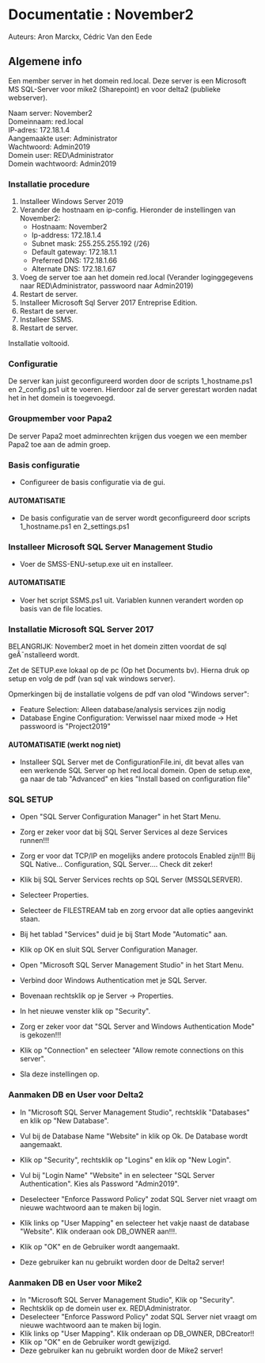 # Documentatie : November2

Auteurs: Aron Marckx, Cédric Van den Eede

## Algemene info

Een member server in het domein red.local. Deze server is een Microsoft MS SQL-Server
voor mike2 (Sharepoint) en voor delta2 (publieke webserver).

Naam server: November2 <br>
Domeinnaam: red.local <br>
IP-adres: 172.18.1.4 <br>
Aangemaakte user: Administrator <br>
Wachtwoord: Admin2019 <br>
Domein user: RED\Administrator <br>
Domein wachtwoord: Admin2019 <br>

### Installatie procedure

1. Installeer Windows Server 2019
2. Verander de hostnaam en ip-config.
   Hieronder de instellingen van November2:
   - Hostnaam: November2
   - Ip-address: 172.18.1.4
   - Subnet mask: 255.255.255.192 (/26)
   - Default gateway: 172.18.1.1
   - Preferred DNS: 172.18.1.66
   - Alternate DNS: 172.18.1.67
3. Voeg de server toe aan het domein red.local (Verander loginggegevens naar RED\Administrator, passwoord naar Admin2019)
4. Restart de server.
5. Installeer Microsoft Sql Server 2017 Entreprise Edition.
6. Restart de server.
7. Installeer SSMS.
8. Restart de server.

Installatie voltooid.

### Configuratie

De server kan juist geconfigureerd worden door de scripts 1_hostname.ps1 en 2_config.ps1 uit te voeren.
Hierdoor zal de server gerestart worden nadat het in het domein is toegevoegd.

### Groupmember voor Papa2

De server Papa2 moet adminrechten krijgen dus voegen we een member Papa2 toe aan de admin groep.

### Basis configuratie
- Configureer de basis configuratie via de gui.

#### AUTOMATISATIE
- De basis configuratie van de server wordt geconfigureerd door scripts 1_hostname.ps1 en 2_settings.ps1


### Installeer Microsoft SQL Server Management Studio
- Voer de SMSS-ENU-setup.exe uit en installeer.

#### AUTOMATISATIE
- Voer het script SSMS.ps1 uit. Variablen kunnen verandert worden op basis van de file locaties.


### Installatie Microsoft SQL Server 2017
BELANGRIJK: November2 moet in het domein zitten voordat de sql geÃ¯nstalleerd wordt. 


Zet de SETUP.exe lokaal op de pc (Op het Documents bv). Hierna druk op setup en volg de pdf (van sql vak windows server).

Opmerkingen bij de installatie volgens de pdf van olod "Windows server":
- Feature Selection: Alleen database/analysis services zijn nodig
- Database Engine Configuration: Verwissel naar mixed mode -> Het passwoord is "Project2019"

#### AUTOMATISATIE (werkt nog niet)
- Installeer SQL Server met de ConfigurationFile.ini, dit bevat alles van een werkende SQL Server op het red.local domein. Open de setup.exe, ga naar de tab "Advanced" en kies "Install based on configuration file"

### SQL SETUP
- Open "SQL Server Configuration Manager" in het Start Menu.
- Zorg er zeker voor dat bij SQL Server Services al deze Services runnen!!!
- Zorg er voor dat TCP/IP en mogelijks andere protocols Enabled zijn!!! Bij SQL Native... Configuration, SQL Server.... Check dit zeker!

- Klik bij SQL Server Services rechts op SQL Server (MSSQLSERVER).
- Selecteer Properties.
- Selecteer de FILESTREAM tab en zorg ervoor dat alle opties aangevinkt staan.
- Bij het tablad "Services" duid je bij Start Mode "Automatic" aan.
- Klik op OK en sluit SQL Server Configuration Manager.


- Open "Microsoft SQL Server Management Studio" in het Start Menu.
- Verbind door Windows Authentication met je SQL Server.
- Bovenaan rechtsklik op je Server -> Properties.
- In het nieuwe venster klik op "Security".
- Zorg er zeker voor dat "SQL Server and Windows Authentication Mode" is gekozen!!!


- Klik op "Connection" en selecteer "Allow remote connections on this server".
- Sla deze instellingen op.

### Aanmaken DB en User voor Delta2
- In "Microsoft SQL Server Management Studio", rechtsklik "Databases" en klik op "New Database".
- Vul bij de Database Name "Website" in klik op Ok. De Database wordt aangemaakt.


- Klik op "Security", rechtsklik op "Logins" en klik op "New Login".
- Vul bij "Login Name" "Website" in en selecteer "SQL Server Authentication". Kies als Password "Admin2019".
- Deselecteer "Enforce Password Policy" zodat SQL Server niet vraagt om nieuwe wachtwoord aan te maken bij login.


- Klik links op "User Mapping" en selecteer het vakje naast de database "Website". Klik onderaan ook DB_OWNER aan!!!.

- Klik op "OK" en de Gebruiker wordt aangemaakt.
- Deze gebruiker kan nu gebruikt worden door de Delta2 server!

### Aanmaken DB en User voor Mike2
- In "Microsoft SQL Server Management Studio", Klik op "Security".
- Rechtsklik op de domein user ex. RED\Administrator.
- Deselecteer "Enforce Password Policy" zodat SQL Server niet vraagt om nieuwe wachtwoord aan te maken bij login.
- Klik links op "User Mapping". Klik onderaan op DB_OWNER, DBCreator!!
- Klik op "OK" en de Gebruiker wordt gewijzigd.
- Deze gebruiker kan nu gebruikt worden door de Mike2 server!

